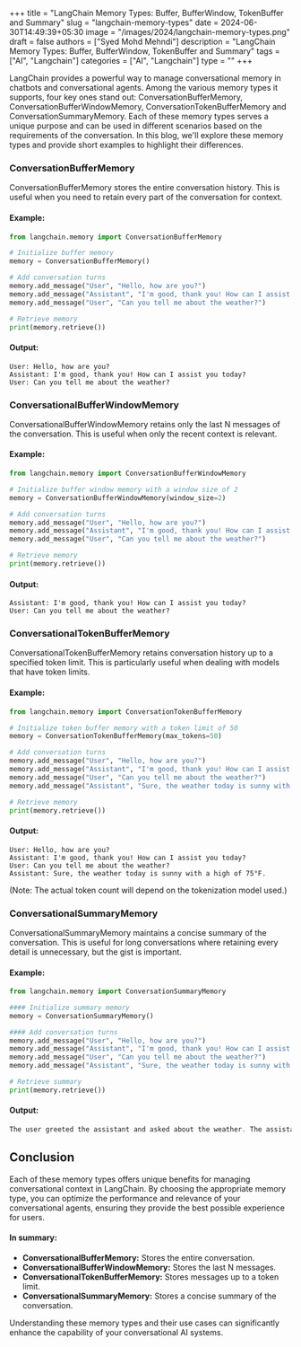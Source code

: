 +++
title = "LangChain Memory Types: Buffer, BufferWindow, TokenBuffer and Summary"
slug = "langchain-memory-types"
date = 2024-06-30T14:49:39+05:30
image = "/images/2024/langchain-memory-types.png"
draft = false
authors = ["Syed Mohd Mehndi"]
description = "LangChain Memory Types: Buffer, BufferWindow, TokenBuffer and Summary"
tags = ["AI", "Langchain"]
categories = ["AI", "Langchain"]
type = ""
+++

LangChain provides a powerful way to manage conversational memory in chatbots and conversational agents. Among the various memory types it supports, four key ones stand out: ConversationBufferMemory, ConversationBufferWindowMemory, ConversationTokenBufferMemory and ConversationSummaryMemory. Each of these memory types serves a unique purpose and can be used in different scenarios based on the requirements of the conversation. In this blog, we'll explore these memory types and provide short examples to highlight their differences.

### ConversationBufferMemory

ConversationBufferMemory stores the entire conversation history. This is useful when you need to retain every part of the conversation for context.

#### Example:

```python
from langchain.memory import ConversationBufferMemory

# Initialize buffer memory
memory = ConversationBufferMemory()

# Add conversation turns
memory.add_message("User", "Hello, how are you?")
memory.add_message("Assistant", "I'm good, thank you! How can I assist you today?")
memory.add_message("User", "Can you tell me about the weather?")

# Retrieve memory
print(memory.retrieve())
```

#### Output:

```vbnet
User: Hello, how are you?
Assistant: I'm good, thank you! How can I assist you today?
User: Can you tell me about the weather?
```

### ConversationalBufferWindowMemory

ConversationalBufferWindowMemory retains only the last N messages of the conversation. This is useful when only the recent context is relevant.

#### Example:

```python
from langchain.memory import ConversationBufferWindowMemory

# Initialize buffer window memory with a window size of 2
memory = ConversationBufferWindowMemory(window_size=2)

# Add conversation turns
memory.add_message("User", "Hello, how are you?")
memory.add_message("Assistant", "I'm good, thank you! How can I assist you today?")
memory.add_message("User", "Can you tell me about the weather?")

# Retrieve memory
print(memory.retrieve())
```

#### Output:

```vbnet
Assistant: I'm good, thank you! How can I assist you today?
User: Can you tell me about the weather?
```

### ConversationalTokenBufferMemory

ConversationalTokenBufferMemory retains conversation history up to a specified token limit. This is particularly useful when dealing with models that have token limits.

#### Example:

```python
from langchain.memory import ConversationTokenBufferMemory

# Initialize token buffer memory with a token limit of 50
memory = ConversationTokenBufferMemory(max_tokens=50)

# Add conversation turns
memory.add_message("User", "Hello, how are you?")
memory.add_message("Assistant", "I'm good, thank you! How can I assist you today?")
memory.add_message("User", "Can you tell me about the weather?")
memory.add_message("Assistant", "Sure, the weather today is sunny with a high of 75°F.")

# Retrieve memory
print(memory.retrieve())
```

#### Output:

```vbnet
User: Hello, how are you?
Assistant: I'm good, thank you! How can I assist you today?
User: Can you tell me about the weather?
Assistant: Sure, the weather today is sunny with a high of 75°F.
```

(Note: The actual token count will depend on the tokenization model used.)

### ConversationalSummaryMemory

ConversationalSummaryMemory maintains a concise summary of the conversation. This is useful for long conversations where retaining every detail is unnecessary, but the gist is important.

#### Example:

```python
from langchain.memory import ConversationSummaryMemory

#### Initialize summary memory
memory = ConversationSummaryMemory()

#### Add conversation turns
memory.add_message("User", "Hello, how are you?")
memory.add_message("Assistant", "I'm good, thank you! How can I assist you today?")
memory.add_message("User", "Can you tell me about the weather?")
memory.add_message("Assistant", "Sure, the weather today is sunny with a high of 75°F.")

# Retrieve summary
print(memory.retrieve())
```

#### Output:

```csharp
The user greeted the assistant and asked about the weather. The assistant responded that the weather is sunny with a high of 75°F.
```

## Conclusion

Each of these memory types offers unique benefits for managing conversational context in LangChain. By choosing the appropriate memory type, you can optimize the performance and relevance of your conversational agents, ensuring they provide the best possible experience for users.

#### In summary:

- **ConversationalBufferMemory:** Stores the entire conversation.
- **ConversationalBufferWindowMemory:** Stores the last N messages.
- **ConversationalTokenBufferMemory:** Stores messages up to a token limit.
- **ConversationalSummaryMemory:** Stores a concise summary of the conversation.

Understanding these memory types and their use cases can significantly enhance the capability of your conversational AI systems.

